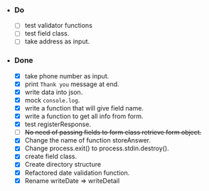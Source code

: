 - ### Do
  - [ ] test validator functions
  - [ ] test field class.
  - [ ] take address as input.

- ### Done

  - [x] take phone number as input.
  - [x] print `Thank you` message at end.
  - [x] write data into json.
  - [x] mock `console.log`. 
  - [x] write a function that will give field name.
  - [x] write a function to get all info from form.
  - [x] test registerResponse.
  - [ ] ~~No need of passing fields to form class retrieve form object.~~
  - [x] Change the name of function storeAnswer.
  - [x] Change process.exit() to process.stdin.destroy().
  - [x] create field class.
  - [x] Create directory structure
  - [x] Refactored date validation function.
  - [x] Rename writeDate => writeDetail